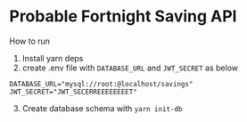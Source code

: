 # Probable Fortnight Saving API

How to run

1. Install yarn deps
2. create .env file with `DATABASE_URL` and `JWT_SECRET` as below

```
DATABASE_URL="mysql://root:@localhost/savings"
JWT_SECRET="JWT_SECERREEEEEEEET"
```
3. Create database schema with `yarn init-db`
